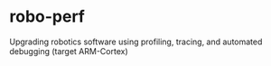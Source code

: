 # robo-perf
Upgrading robotics software using profiling, tracing, and automated debugging (target ARM-Cortex)
